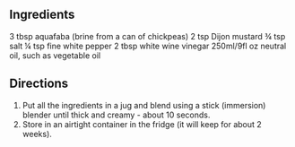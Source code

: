 ## Ingredients

3 tbsp aquafaba (brine from a can of chickpeas)
2 tsp Dijon mustard
¾ tsp salt
¼ tsp fine white pepper
2 tbsp white wine vinegar
250ml/9fl oz neutral oil, such as vegetable oil

## Directions

1. Put all the ingredients in a jug and blend using a stick (immersion) blender until thick and creamy - about 10 seconds.
1. Store in an airtight container in the fridge (it will keep for about 2 weeks).
